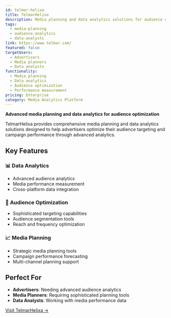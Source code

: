 ```yaml
---
id: telmar-helixa
title: TelmarHelixa
description: Media planning and data analytics solutions for audience optimization.
tags:
  - media-planning
  - audience-analytics
  - data-analysts
link: https://www.telmar.com/
featured: false
targetUsers:
  - Advertisers
  - Media planners
  - Data analysts
functionality:
  - Media planning
  - Data analytics
  - Audience optimization
  - Performance measurement
pricing: Enterprise
category: Media Analytics Platform
---
```


**Advanced media planning and data analytics for audience optimization**

TelmarHelixa provides comprehensive media planning and data analytics solutions designed to help advertisers optimize their audience targeting and campaign performance through advanced analytics.

## Key Features

### 📊 **Data Analytics**
- Advanced audience analytics
- Media performance measurement
- Cross-platform data integration

### 🎯 **Audience Optimization**
- Sophisticated targeting capabilities
- Audience segmentation tools
- Reach and frequency optimization

### 📈 **Media Planning**
- Strategic media planning tools
- Campaign performance forecasting
- Multi-channel planning support

## Perfect For

- **Advertisers**: Needing advanced audience analytics
- **Media Planners**: Requiring sophisticated planning tools
- **Data Analysts**: Working with media performance data

[Visit TelmarHelixa →](https://www.telmar.com/) 